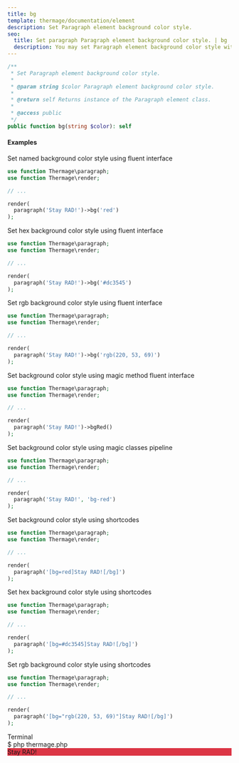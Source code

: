 ```yaml
---
title: bg
template: thermage/documentation/element
description: Set Paragraph element background color style.
seo:
  title: Set paragraph Paragraph element background color style. | bg
  description: You may set Paragraph element background color style with help of method bg
---
```


```php
/**
 * Set Paragraph element background color style.
 *
 * @param string $color Paragraph element background color style.
 *
 * @return self Returns instance of the Paragraph element class.
 *
 * @access public
 */
public function bg(string $color): self
```

#### Examples

Set named background color style using fluent interface
```php
use function Thermage\paragraph;
use function Thermage\render;

// ...

render( 
  paragraph('Stay RAD!')->bg('red')
);
```

Set hex background color style using fluent interface
```php
use function Thermage\paragraph;
use function Thermage\render;

// ...

render( 
  paragraph('Stay RAD!')->bg('#dc3545')
);
```

Set rgb background color style using fluent interface
```php
use function Thermage\paragraph;
use function Thermage\render;

// ...

render( 
  paragraph('Stay RAD!')->bg('rgb(220, 53, 69)')
);
```

Set background color style using magic method fluent interface
```php
use function Thermage\paragraph;
use function Thermage\render;

// ...

render( 
  paragraph('Stay RAD!')->bgRed()
);
```

Set background color style using magic classes pipeline
```php
use function Thermage\paragraph;
use function Thermage\render;

// ...

render( 
  paragraph('Stay RAD!', 'bg-red')
);
```

Set background color style using shortcodes
```php
use function Thermage\paragraph;
use function Thermage\render;

// ...

render( 
  paragraph('[bg=red]Stay RAD![/bg]')
);
```

Set hex background color style using shortcodes
```php
use function Thermage\paragraph;
use function Thermage\render;

// ...

render( 
  paragraph('[bg=#dc3545]Stay RAD![/bg]')
);
```

Set rgb background color style using shortcodes
```php
use function Thermage\paragraph;
use function Thermage\render;

// ...

render( 
  paragraph('[bg="rgb(220, 53, 69)"]Stay RAD![/bg]')
);
```

<div class="terminal">
  <div class="terminal-header">Terminal</div>
  <div class="terminal-body">
    <div class="terminal-command">$ php thermage.php</div>
    <div class="el-div" style="background:#dc3545;">Stay RAD!</div>
  </div>
</div>